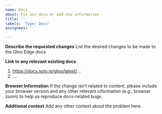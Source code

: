 ```yaml
---
name: Docs
about: Fix our docs or add new information
title: ''
labels: 'Type: Docs'
assignees: ''

---
```


**Describe the requested changes**
List the desired changes to be made to the Gloo Edge docs.

**Link to any relevant existing docs**
1. https://docs.solo.io/gloo/latest/...
2. ...

**Browser Information**
If the change isn't related to content, please include your browser version and any other relevant information 
(e.g., browser zoom) to help us reproduce docs-related bugs.

**Additional context**
Add any other context about the problem here.